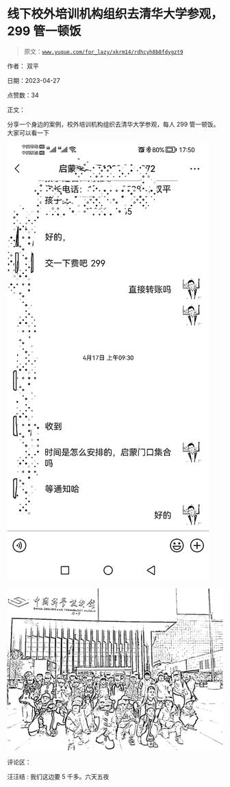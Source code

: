 # 线下校外培训机构组织去清华大学参观，299 管一顿饭

> 原文：[`www.yuque.com/for_lazy/xkrm14/rdhcyh8b8fdygzt9`](https://www.yuque.com/for_lazy/xkrm14/rdhcyh8b8fdygzt9)

作者： 双平

日期：2023-04-27

点赞数：34

正文：

分享一个身边的案例，校外培训机构组织去清华大学参观，每人 299 管一顿饭。大家可以看一下

![](img/e1b04b3a3146074ea78ae070d8aad4f8.png)

![](img/ac6a3b1fce76f69955a3bdd462d7d482.png)

评论区：

汪汪结 : 我们这边要 5 千多。六天五夜

